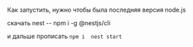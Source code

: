 Как запустить, нужно чтобы была последняя версия node.js

скачать nest --  npm i -g @nestjs/cli

и дальше прописать 
  ``
  npm i 
  nest start
  ``
